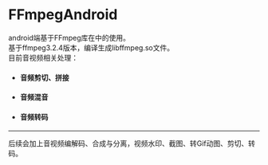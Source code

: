 # FFmpegAndroid
android端基于FFmpeg库在中的使用。<br>
基于ffmpeg3.2.4版本，编译生成libffmpeg.so文件。<br>
目前音视频相关处理：<br>

- #### 音频剪切、拼接
- #### 音频混音
- #### 音频转码
***

后续会加上音视频编解码、合成与分离，视频水印、截图、转Gif动图、剪切、转码。
<br><br>

